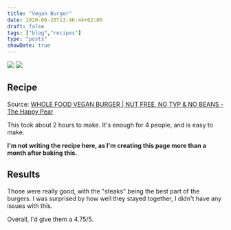 ```yaml
---
title: "Vegan Burger"
date: 2020-06-20T13:46:44+02:00
draft: false
tags: ["blog","recipes"]
type: "posts"
showDate: true
---
```


[![](/assets/minified/IMG_20200620_203249.jpg)](/assets/IMG_20200620_203249.jpg)
[![](/assets/minified/IMG_20200620_200222.jpg)](/assets/IMG_20200620_200222.jpg)

## Recipe

Source: [WHOLE FOOD VEGAN BURGER | NUT FREE, NO TVP & NO BEANS -  The Happy Pear](https://www.youtube.com/watch?v=Z0oFBEnVgQA)

This took about 2 hours to make. It's enough for 4 people, and is easy to make.

**I'm not writing the recipe here, as I'm creating this page more than a month after baking this.**

## Results

Those were really good, with the "steaks" being the best part of the burgers. I was surprised by how well they stayed together, I didn't have any issues with this.

Overall, I'd give them a 4.75/5.
